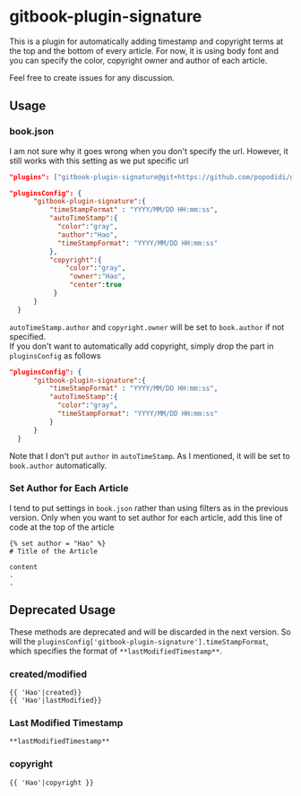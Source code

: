 # gitbook-plugin-signature

This is a plugin for automatically adding timestamp and copyright terms at the top and the bottom of every article. For now, it is using body font and you can specify the color, copyright owner and author of each article.

Feel free to create issues for any discussion.

## Usage

### book.json

I am not sure why it goes wrong when you don't specify the url. However, it still works with this setting as we put specific url

```json
"plugins": ["gitbook-plugin-signature@git+https://github.com/popodidi/gitbook-plugin-signature.git"]
```

```json
"pluginsConfig": {
      "gitbook-plugin-signature":{
          "timeStampFormat" : "YYYY/MM/DD HH:mm:ss",
          "autoTimeStamp":{
            "color":"gray",
            "author":"Hao",
            "timeStampFormat": "YYYY/MM/DD HH:mm:ss"
          },
          "copyright":{
              "color":"gray",
               "owner":"Hao",
               "center":true
           }
      }
  }
```

`autoTimeStamp.author` and `copyright.owner` will be set to `book.author` if not specified.<br>
If you don't want to automatically add copyright, simply drop the part in `pluginsConfig` as follows

```json
"pluginsConfig": {
      "gitbook-plugin-signature":{
          "timeStampFormat" : "YYYY/MM/DD HH:mm:ss",
          "autoTimeStamp":{
            "color":"gray",
            "timeStampFormat": "YYYY/MM/DD HH:mm:ss"
          }
      }
  }
```

Note that I don't put `author` in `autoTimeStamp`. As I mentioned, it will be set to `book.author` automatically.

### Set Author for Each Article

I tend to put settings in `book.json` rather than using filters as in the previous version. Only when you want to set author for each article, add this line of code at the top of the article

```
{% set author = "Hao" %}
# Title of the Article

content
.
.
```

## Deprecated Usage

These methods are deprecated and will be discarded in the next version. So will the `pluginsConfig['gitbook-plugin-signature'].timeStampFormat`, which specifies the format of `**lastModifiedTimestamp**`.

### created/modified

```
{{ 'Hao'|created}}
{{ 'Hao'|lastModified}}
```

### Last Modified Timestamp

```
**lastModifiedTimestamp**
```

### copyright

```
{{ 'Hao'|copyright }}
```
